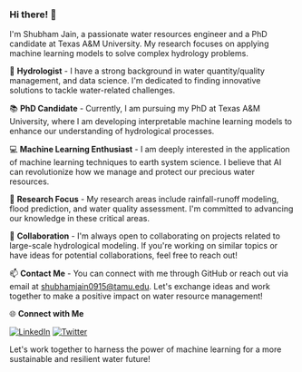 ### Hi there! 👋

I'm Shubham Jain, a passionate water resources engineer and a PhD candidate at Texas A&M University. My research focuses on applying machine learning models to solve complex hydrology problems. 

🌊 **Hydrologist** - I have a strong background in water quantity/quality management, and data science. I'm dedicated to finding innovative solutions to tackle water-related challenges.

📚 **PhD Candidate** - Currently, I am pursuing my PhD at Texas A&M University, where I am developing interpretable machine learning models to enhance our understanding of hydrological processes.

💻 **Machine Learning Enthusiast** - I am deeply interested in the application of machine learning techniques to earth system science. I believe that AI can revolutionize how we manage and protect our precious water resources.

🔬 **Research Focus** - My research areas include rainfall-runoff modeling, flood prediction, and water quality assessment. I'm committed to advancing our knowledge in these critical areas.

🤝 **Collaboration** - I'm always open to collaborating on projects related to large-scale hydrological modeling. If you're working on similar topics or have ideas for potential collaborations, feel free to reach out!

📫 **Contact Me** - You can connect with me through GitHub or reach out via email at [shubhamjain0915@tamu.edu](mailto:shubhamjain0915@tamu.edu). Let's exchange ideas and work together to make a positive impact on water resource management!

🌐 **Connect with Me**

[![LinkedIn](https://img.shields.io/badge/LinkedIn-shubhamjain0915-blue)](https://www.linkedin.com/in/shubhamjain0915)
[![Twitter](https://img.shields.io/badge/Twitter-shubh_jayn-blue)](https://twitter.com/shubh_jayn)

Let's work together to harness the power of machine learning for a more sustainable and resilient water future!

